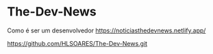 # The-Dev-News
Como é ser um desenvolvedor
https://noticiasthedevnews.netlify.app/

https://github.com/HLSOARES/The-Dev-News.git
